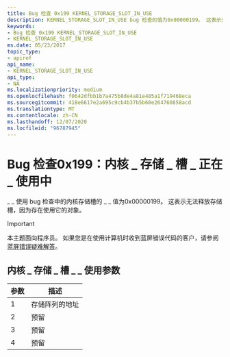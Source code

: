 ```yaml
---
title: Bug 检查 0x199 KERNEL_STORAGE_SLOT_IN_USE
description: KERNEL_STORAGE_SLOT_IN_USE bug 检查的值为0x00000199。 这表示无法释放存储槽，因为存在使用它的对象。
keywords:
- Bug 检查 0x199 KERNEL_STORAGE_SLOT_IN_USE
- KERNEL_STORAGE_SLOT_IN_USE
ms.date: 05/23/2017
topic_type:
- apiref
api_name:
- KERNEL_STORAGE_SLOT_IN_USE
api_type:
- NA
ms.localizationpriority: medium
ms.openlocfilehash: f0642dfbb1b7a475b8de4a81e485a1f719468eca
ms.sourcegitcommit: 418e6617e2a695c9cb4b37b5b60e264760858acd
ms.translationtype: MT
ms.contentlocale: zh-CN
ms.lasthandoff: 12/07/2020
ms.locfileid: "96787945"
---
```

# <a name="bug-check-0x199-kernel_storage_slot_in_use"></a>Bug 检查0x199：内核 \_ 存储 \_ 槽 \_ 正在 \_ 使用中


\_ \_ 使用 bug 检查中的内核存储槽的 \_ \_ 值为0x00000199。 这表示无法释放存储槽，因为存在使用它的对象。

> [!IMPORTANT]
> 本主题面向程序员。 如果您是在使用计算机时收到蓝屏错误代码的客户，请参阅[蓝屏错误疑难解答](https://www.windows.com/stopcode)。


## <a name="kernel_storage_slot_in_use-parameters"></a>内核 \_ 存储 \_ 槽 \_ \_ 使用参数


| 参数 | 描述                      |
|-----------|----------------------------------|
| 1         | 存储阵列的地址 |
| 2         | 预留                         |
| 3         | 预留                         |
| 4         | 预留                         |

 

 

 





